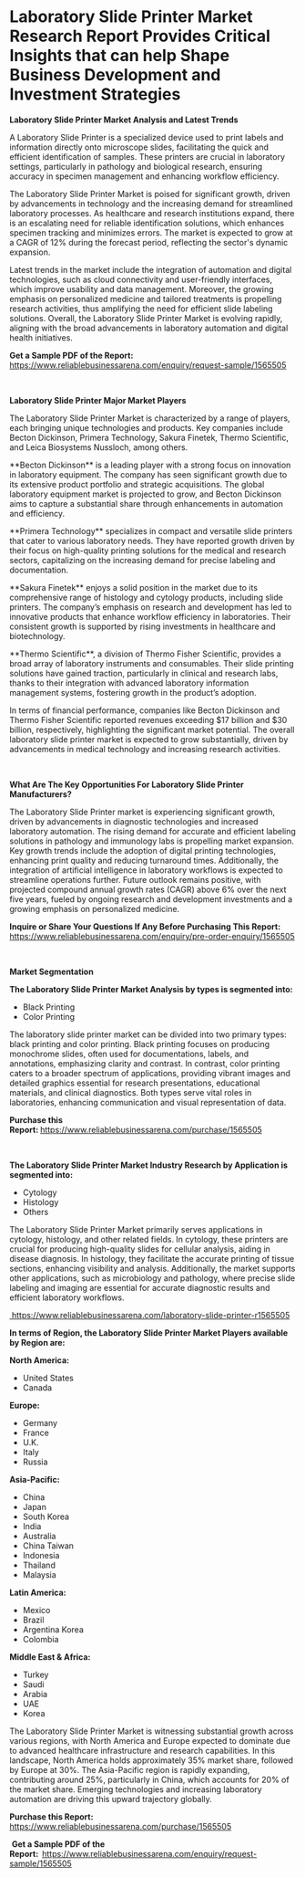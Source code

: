 <p><h1>Laboratory Slide Printer Market Research Report Provides Critical Insights that can help Shape Business Development and Investment Strategies</h1></p><p><strong>Laboratory Slide Printer Market Analysis and Latest Trends</strong></p>
<p><p>A Laboratory Slide Printer is a specialized device used to print labels and information directly onto microscope slides, facilitating the quick and efficient identification of samples. These printers are crucial in laboratory settings, particularly in pathology and biological research, ensuring accuracy in specimen management and enhancing workflow efficiency.</p><p>The Laboratory Slide Printer Market is poised for significant growth, driven by advancements in technology and the increasing demand for streamlined laboratory processes. As healthcare and research institutions expand, there is an escalating need for reliable identification solutions, which enhances specimen tracking and minimizes errors. The market is expected to grow at a CAGR of 12% during the forecast period, reflecting the sector's dynamic expansion.</p><p>Latest trends in the market include the integration of automation and digital technologies, such as cloud connectivity and user-friendly interfaces, which improve usability and data management. Moreover, the growing emphasis on personalized medicine and tailored treatments is propelling research activities, thus amplifying the need for efficient slide labeling solutions. Overall, the Laboratory Slide Printer Market is evolving rapidly, aligning with the broad advancements in laboratory automation and digital health initiatives.</p></p>
<p><strong>Get a Sample PDF of the Report:&nbsp;</strong> <a href="https://www.reliablebusinessarena.com/enquiry/request-sample/1565505?utm_campaign=3535&utm_medium=2&utm_source=Github&utm_content=ia&utm_term=14042025&utm_id=laboratory-slide-printer">https://www.reliablebusinessarena.com/enquiry/request-sample/1565505</a></p>
<p>&nbsp;</p>
<p><strong>Laboratory Slide Printer Major Market Players</strong></p>
<p><p>The Laboratory Slide Printer Market is characterized by a range of players, each bringing unique technologies and products. Key companies include Becton Dickinson, Primera Technology, Sakura Finetek, Thermo Scientific, and Leica Biosystems Nussloch, among others.</p><p>**Becton Dickinson** is a leading player with a strong focus on innovation in laboratory equipment. The company has seen significant growth due to its extensive product portfolio and strategic acquisitions. The global laboratory equipment market is projected to grow, and Becton Dickinson aims to capture a substantial share through enhancements in automation and efficiency.</p><p>**Primera Technology** specializes in compact and versatile slide printers that cater to various laboratory needs. They have reported growth driven by their focus on high-quality printing solutions for the medical and research sectors, capitalizing on the increasing demand for precise labeling and documentation.</p><p>**Sakura Finetek** enjoys a solid position in the market due to its comprehensive range of histology and cytology products, including slide printers. The company’s emphasis on research and development has led to innovative products that enhance workflow efficiency in laboratories. Their consistent growth is supported by rising investments in healthcare and biotechnology.</p><p>**Thermo Scientific**, a division of Thermo Fisher Scientific, provides a broad array of laboratory instruments and consumables. Their slide printing solutions have gained traction, particularly in clinical and research labs, thanks to their integration with advanced laboratory information management systems, fostering growth in the product’s adoption.</p><p>In terms of financial performance, companies like Becton Dickinson and Thermo Fisher Scientific reported revenues exceeding $17 billion and $30 billion, respectively, highlighting the significant market potential. The overall laboratory slide printer market is expected to grow substantially, driven by advancements in medical technology and increasing research activities.</p></p>
<p>&nbsp;</p>
<p><strong>What Are The Key Opportunities For Laboratory Slide Printer Manufacturers?</strong></p>
<p><p>The Laboratory Slide Printer market is experiencing significant growth, driven by advancements in diagnostic technologies and increased laboratory automation. The rising demand for accurate and efficient labeling solutions in pathology and immunology labs is propelling market expansion. Key growth trends include the adoption of digital printing technologies, enhancing print quality and reducing turnaround times. Additionally, the integration of artificial intelligence in laboratory workflows is expected to streamline operations further. Future outlook remains positive, with projected compound annual growth rates (CAGR) above 6% over the next five years, fueled by ongoing research and development investments and a growing emphasis on personalized medicine.</p></p>
<p><strong>Inquire or Share Your Questions If Any Before Purchasing This Report:</strong> <a href="https://www.reliablebusinessarena.com/enquiry/pre-order-enquiry/1565505?utm_campaign=3535&utm_medium=2&utm_source=Github&utm_content=ia&utm_term=14042025&utm_id=laboratory-slide-printer">https://www.reliablebusinessarena.com/enquiry/pre-order-enquiry/1565505</a></p>
<p>&nbsp;</p>
<p><strong>Market Segmentation</strong></p>
<p><strong>The Laboratory Slide Printer Market Analysis by types is segmented into:</strong></p>
<p><ul><li>Black Printing</li><li>Color Printing</li></ul></p>
<p><p>The laboratory slide printer market can be divided into two primary types: black printing and color printing. Black printing focuses on producing monochrome slides, often used for documentations, labels, and annotations, emphasizing clarity and contrast. In contrast, color printing caters to a broader spectrum of applications, providing vibrant images and detailed graphics essential for research presentations, educational materials, and clinical diagnostics. Both types serve vital roles in laboratories, enhancing communication and visual representation of data.</p></p>
<p><strong>Purchase this Report:&nbsp;</strong><a href="https://www.reliablebusinessarena.com/purchase/1565505?utm_campaign=3535&utm_medium=2&utm_source=Github&utm_content=ia&utm_term=14042025&utm_id=laboratory-slide-printer">https://www.reliablebusinessarena.com/purchase/1565505</a></p>
<p>&nbsp;</p>
<p><strong>The Laboratory Slide Printer Market Industry Research by Application is segmented into:</strong></p>
<p><ul><li>Cytology</li><li>Histology</li><li>Others</li></ul></p>
<p><p>The Laboratory Slide Printer Market primarily serves applications in cytology, histology, and other related fields. In cytology, these printers are crucial for producing high-quality slides for cellular analysis, aiding in disease diagnosis. In histology, they facilitate the accurate printing of tissue sections, enhancing visibility and analysis. Additionally, the market supports other applications, such as microbiology and pathology, where precise slide labeling and imaging are essential for accurate diagnostic results and efficient laboratory workflows.</p></p>
<p><a href="https://www.reliablebusinessarena.com/laboratory-slide-printer-r1565505?utm_campaign=3535&utm_medium=2&utm_source=Github&utm_content=ia&utm_term=14042025&utm_id=laboratory-slide-printer">&nbsp;https://www.reliablebusinessarena.com/laboratory-slide-printer-r1565505</a></p>
<p><strong>In terms of Region, the Laboratory Slide Printer Market Players available by Region are:</strong></p>
<p>
    <p> <strong> North America: </strong>
        <ul>
            <li>United States</li>
            <li>Canada</li>
        </ul>
        </p> 
    <p> <strong> Europe: </strong>
        <ul>
            <li>Germany</li>
            <li>France</li>
            <li>U.K.</li>
            <li>Italy</li>
            <li>Russia</li>
        </ul>
        </p> 
    <p> <strong> Asia-Pacific: </strong>
        <ul>
            <li>China</li>
            <li>Japan</li>
            <li>South Korea</li>
            <li>India</li>
            <li>Australia</li>
            <li>China Taiwan</li>
            <li>Indonesia</li>
            <li>Thailand</li>
            <li>Malaysia</li>
        </ul>
        </p> 
    <p> <strong> Latin America: </strong>
        <ul>
            <li>Mexico</li>
            <li>Brazil</li>
            <li>Argentina Korea</li>
            <li>Colombia</li>
        </ul>
        </p> 
    <p> <strong> Middle East & Africa: </strong>
        <ul>
            <li>Turkey</li>
            <li>Saudi</li>
            <li>Arabia</li>
            <li>UAE</li>
            <li>Korea</li>
        </ul>
    </p>
    </p>
<p><p>The Laboratory Slide Printer Market is witnessing substantial growth across various regions, with North America and Europe expected to dominate due to advanced healthcare infrastructure and research capabilities. In this landscape, North America holds approximately 35% market share, followed by Europe at 30%. The Asia-Pacific region is rapidly expanding, contributing around 25%, particularly in China, which accounts for 20% of the market share. Emerging technologies and increasing laboratory automation are driving this upward trajectory globally.</p></p>
<p><strong>Purchase this Report: </strong><a href="https://www.reliablebusinessarena.com/purchase/1565505?utm_campaign=3535&utm_medium=2&utm_source=Github&utm_content=ia&utm_term=14042025&utm_id=laboratory-slide-printer">https://www.reliablebusinessarena.com/purchase/1565505</a></p>
<p>&nbsp;<strong>Get a Sample PDF of the Report:&nbsp;&nbsp;</strong><a href="https://www.reliablebusinessarena.com/enquiry/request-sample/1565505?utm_campaign=3535&utm_medium=2&utm_source=Github&utm_content=ia&utm_term=14042025&utm_id=laboratory-slide-printer">https://www.reliablebusinessarena.com/enquiry/request-sample/1565505</a></p>
<p><strong></strong></p>
<p><p></p><p></p><p></p></p>